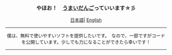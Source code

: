 <div align="center">
    <h3>やほお！　<a href="https://umaidango.github.io/me/">うまいだんご</a>っていいます☆彡 </h3>
    <p align="center">
        <a href="https://github.com/umaidango/umaidango/blob/main/README.md"><span>日本語</span></a>|
        <a href="https://github.com/umaidango/umaidango/blob/main/README_EN.md"><span>English</span></a>
    </p>
  <hr>
  <div>
  僕は、無料で使いやすいソフトを提供したいです。　なので、一部ですがコードを公開しています。少しでも力になることができたら幸いです！
  </div>
  <hr>
 
  </div>
</div>
